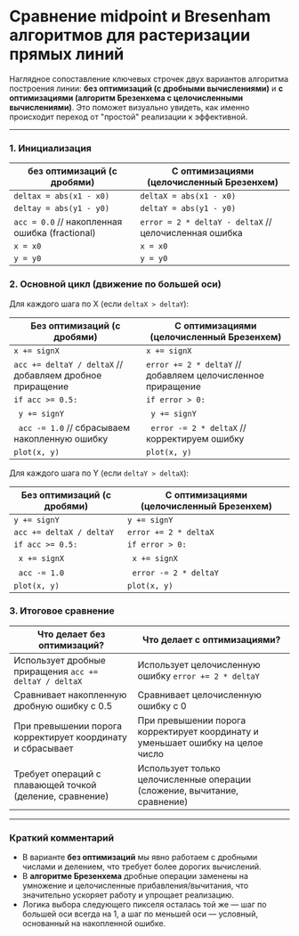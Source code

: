 # Сравнение midpoint и Bresenham алгоритмов для растеризации прямых линий

Наглядное сопоставление ключевых строчек двух вариантов алгоритма построения линии: **без оптимизаций (с дробными вычислениями)** и **с оптимизациями (алгоритм Брезенхема с целочисленными вычислениями)**. Это поможет визуально увидеть, как именно происходит переход от "простой" реализации к эффективной.

---

### 1. Инициализация

| без оптимизаций (с дробями)                     | С оптимизациями (целочисленный Брезенхем)              |
|-------------------------------------------------|--------------------------------------------------------|
| `deltax = abs(x1 - x0)`                         | `deltaX = abs(x1 - x0)`                                |
| `deltay = abs(y1 - y0)`                         | `deltaY = abs(y1 - y0)`                                |
| `acc = 0.0`  // накопленная ошибка (fractional) | `error = 2 * deltaY - deltaX`  // целочисленная ошибка |
| `x = x0`                                        | `x = x0`                                               |
| `y = y0`                                        | `y = y0`                                               |


### 2. Основной цикл (движение по большей оси)

Для каждого шага по X (если `deltaX > deltaY`):

| Без оптимизаций (с дробями)                                | С оптимизациями (целочисленный Брезенхем)                    |
|------------------------------------------------------------|--------------------------------------------------------------|
| `x += signX`                                               | `x += signX`                                                 |
| `acc += deltaY / deltaX`  // добавляем дробное приращение  | `error += 2 * deltaY`  // добавляем целочисленное приращение |
| `if acc >= 0.5:`                                           | `if error > 0:`                                              |
| &nbsp;&nbsp;`y += signY`                                   | &nbsp;&nbsp;`y += signY`                                     |
| &nbsp;&nbsp;`acc -= 1.0`  // сбрасываем накопленную ошибку | &nbsp;&nbsp;`error -= 2 * deltaX`  // корректируем ошибку    |
| `plot(x, y)`                                               | `plot(x, y)`                                                 |

Для каждого шага по Y (если `deltaY > deltaX`):

| Без оптимизаций (с дробями) | С оптимизациями (целочисленный Брезенхем) |
|-----------------------------|-------------------------------------------|
| `y += signY`                | `y += signY`                              |
| `acc += deltaX / deltaY`    | `error += 2 * deltaX`                     |
| `if acc >= 0.5:`            | `if error > 0:`                           |
| &nbsp;&nbsp;`x += signX`    | &nbsp;&nbsp;`x += signX`                  |
| &nbsp;&nbsp;`acc -= 1.0`    | &nbsp;&nbsp;`error -= 2 * deltaY`         |
| `plot(x, y)`                | `plot(x, y)`                              |

### 3. Итоговое сравнение

| Что делает без оптимизаций?                                | Что делает с оптимизациями?                                                     |
|------------------------------------------------------------|---------------------------------------------------------------------------------|
| Использует дробные приращения `acc += deltaY / deltaX`     | Использует целочисленную ошибку `error += 2 * deltaY`                           |
| Сравнивает накопленную дробную ошибку с 0.5                | Сравнивает целочисленную ошибку с 0                                             |
| При превышении порога корректирует координату и сбрасывает | При превышении порога корректирует координату и уменьшает ошибку на целое число |
| Требует операций с плавающей точкой (деление, сравнение)   | Использует только целочисленные операции (сложение, вычитание, сравнение)       |

---

### Краткий комментарий

* В варианте **без оптимизаций** мы явно работаем с дробными числами и делением, что требует более дорогих вычислений.
* В **алгоритме Брезенхема** дробные операции заменены на умножение и целочисленные прибавления/вычитания, что значительно ускоряет работу и упрощает реализацию.
* Логика выбора следующего пикселя осталась той же — шаг по большей оси всегда на 1, а шаг по меньшей оси — условный, основанный на накопленной ошибке.
